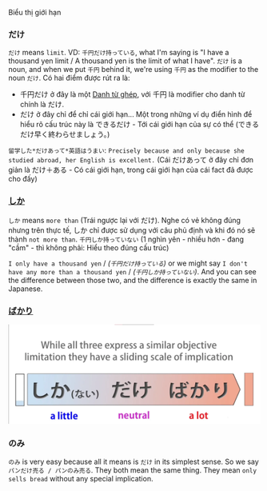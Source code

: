 Biểu thị giới hạn
### だけ
`だけ` means `limit`.
VD: `千円だけ持っている`, what I'm saying is "I have a thousand yen limit / A thousand yen is the limit of what I have". `だけ` is a noun, and when we put `千円` behind it, we're using `千円` as the modifier to the noun `だけ`.
Có hai điểm được rút ra là:
- 千円だけ ở đây là một [Danh từ ghép](n6/danh-tu-ghep.md), với 千円 là modifier cho danh từ chính là だけ.
- だけ ở đây chỉ để chỉ cái giới hạn... Một trong những ví dụ điển hình để hiểu rõ cấu trúc này là できるだけ - Tới cái giới hạn của sự có thể (できるだけ早く終わらせましょう。)

`留学した*だけあって*英語はうまい`: `Precisely because and only because she studied abroad, her English is excellent.` (Cái だけあって ở đây chỉ đơn giản là だけ＋ある - Có cái giới hạn, trong cái giới hạn của cái fact đã được cho đấy)
### [しか](しか.md)
`しか` means `more than` (Trái ngược lại với だけ). Nghe có vẻ không đúng nhưng trên thực tế, しか chỉ được sử dụng với câu phủ định và khi đó nó sẽ thành `not more than`.
`千円しか持っていない` (1 nghìn yên - nhiều hơn - đang "cầm" - thì không phải: Hiểu theo đúng cấu trúc)

`I only have a thousand yen` / _(`千円だけ持っている`)_ or we might say `I don't have any more than a thousand yen` / _(`千円しか持っていない`)_. And you can see the difference between those two, and the difference is exactly the same in Japanese.
### [ばかり](ばかり.md)
![Pasted image 20250608150729.png](img/Pasted%20image%2020250608150729.png)
### のみ
`のみ` is very easy because all it means is `だけ` in its simplest sense.
So we say `パンだけ売る / パンのみ売る`. They both mean the same thing. They mean `only sells bread` without any special implication.
